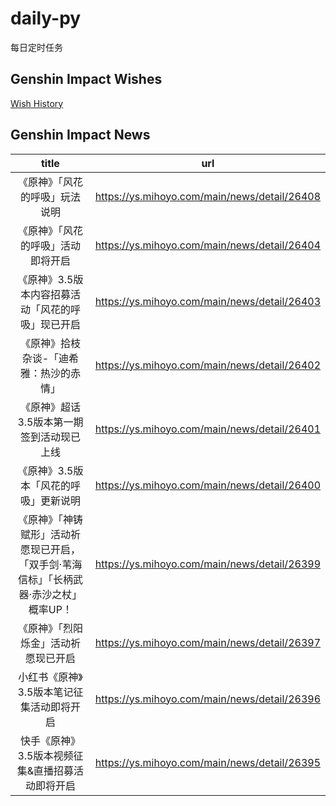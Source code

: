 # daily-py
每日定时任务


## Genshin Impact Wishes
[Wish History](./genshin_impact_wish.md)


## Genshin Impact News

| title | url |
|:---:|:---:|
| 《原神》「风花的呼吸」玩法说明 | https://ys.mihoyo.com/main/news/detail/26408 |
| 《原神》「风花的呼吸」活动即将开启 | https://ys.mihoyo.com/main/news/detail/26404 |
| 《原神》3.5版本内容招募活动「风花的呼吸」现已开启 | https://ys.mihoyo.com/main/news/detail/26403 |
| 《原神》拾枝杂谈-「迪希雅：热沙的赤情」 | https://ys.mihoyo.com/main/news/detail/26402 |
| 《原神》超话3.5版本第一期签到活动现已上线 | https://ys.mihoyo.com/main/news/detail/26401 |
| 《原神》3.5版本「风花的呼吸」更新说明 | https://ys.mihoyo.com/main/news/detail/26400 |
| 《原神》「神铸赋形」活动祈愿现已开启，「双手剑·苇海信标」「长柄武器·赤沙之杖」概率UP！ | https://ys.mihoyo.com/main/news/detail/26399 |
| 《原神》「烈阳烁金」活动祈愿现已开启 | https://ys.mihoyo.com/main/news/detail/26397 |
| 小红书《原神》3.5版本笔记征集活动即将开启 | https://ys.mihoyo.com/main/news/detail/26396 |
| 快手《原神》3.5版本视频征集&amp;直播招募活动即将开启 | https://ys.mihoyo.com/main/news/detail/26395 |

